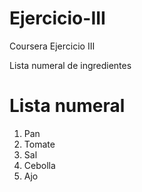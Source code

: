 # Ejercicio-III
Coursera Ejercicio III
<html>
 <head>
  
   <tittle>Lista numeral de ingredientes</tittle>
</head>
<body>  
<h1>Lista numeral</h1>
  <ol> 

  <li>Pan</li>
  <li>Tomate</li>
  <li>Sal</li>
  <li>Cebolla</li>
  <li>Ajo</li>
  
  </ol>
  </body>
</html>
